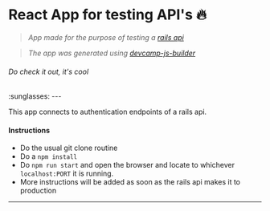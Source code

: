 # React App for testing API's :fire:

> *App made for the purpose of testing a [rails api](https://github.com/ashishra0/rails-api)*

> *The app was generated using [devcamp-js-builder](https://www.npmjs.com/package/devcamp-js-builder)*

<h6>Do check it out, it's cool</h6> :sunglasses:
---

This app connects to authentication endpoints of a rails api.

#### Instructions
* Do the usual git clone routine
* Do a ``` npm install ```
* Do ``` npm run start ``` and open the browser and locate to whichever ``` localhost:PORT ``` it is running.
* More instructions will be added as soon as the rails api makes it to production
___